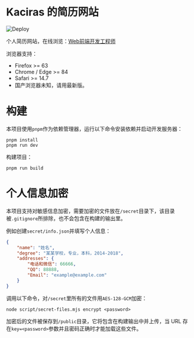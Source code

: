 # Kaciras 的简历网站

![Deploy](https://github.com/Kaciras/Resume2/workflows/Deploy/badge.svg)

个人简历网站，在线浏览：[Web前端开发工程师](https://resume.kaciras.com/web)

浏览器支持：
* Firefox >= 63
* Chrome / Edge >= 84
* Safari >= 14.7
* 国产浏览器未知，请用最新版。

# 构建

本项目使用`pnpm`作为依赖管理器，运行以下命令安装依赖并启动开发服务器：

```shell
pnpm install
pnpm run dev
```

构建项目：

```shell
pnpm run build
```

# 个人信息加密

本项目支持对敏感信息加密，需要加密的文件放在`/secret`目录下，该目录被`.gitignore`所排除，也不会包含在构建的输出里。

例如创建`secret/info.json`并填写个人信息：

```json
{
	"name": "姓名",
	"degree": "某某学校，专业，本科，2014-2018",
	"addresses": {
		"电话和微信": 66666,
		"QQ": 88888,
		"Email": "example@example.com"
	}
}
```

调用以下命令，对`/secret`里所有的文件用`AES-128-GCM`加密：

```shell script
node script/secret-files.mjs encrypt <password>
```

加密后的文件被保存到`/public`目录，它将包含在构建输出中并上传，当 URL 存在`key=<password>`参数并且密码正确时才能加载这些文件。
